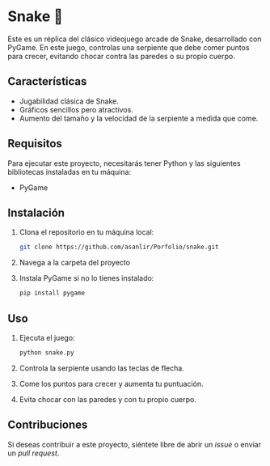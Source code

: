 # Snake 🐍

Este es un réplica del clásico videojuego arcade de Snake, desarrollado con PyGame. En este juego, controlas una serpiente que debe comer puntos para crecer, evitando chocar contra las paredes o su propio cuerpo.

## Características

- Jugabilidad clásica de Snake.
- Gráficos sencillos pero atractivos.
- Aumento del tamaño y la velocidad de la serpiente a medida que come.

## Requisitos

Para ejecutar este proyecto, necesitarás tener Python y las siguientes bibliotecas instaladas en tu máquina:

- PyGame

## Instalación

1. Clona el repositorio en tu máquina local:

   ```bash
   git clone https://github.com/asanlir/Porfolio/snake.git

2. Navega a la carpeta del proyecto
   
3. Instala PyGame si no lo tienes instalado:

    ```bash
    pip install pygame

## Uso

1. Ejecuta el juego:

    ```bash
    python snake.py

2. Controla la serpiente usando las teclas de flecha.

3. Come los puntos para crecer y aumenta tu puntuación.

4. Evita chocar con las paredes y con tu propio cuerpo.

## Contribuciones

Si deseas contribuir a este proyecto, siéntete libre de abrir un *issue* o enviar un *pull request*.

